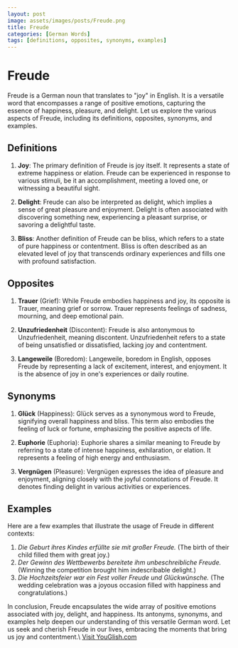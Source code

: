 ```yaml
---
layout: post
image: assets/images/posts/Freude.png
title: Freude
categories: [German Words]
tags: [definitions, opposites, synonyms, examples]
---
```


# Freude

Freude is a German noun that translates to "joy" in English. It is a versatile word that encompasses a range of positive emotions, capturing the essence of happiness, pleasure, and delight. Let us explore the various aspects of Freude, including its definitions, opposites, synonyms, and examples.

## Definitions

1. **Joy**: The primary definition of Freude is joy itself. It represents a state of extreme happiness or elation. Freude can be experienced in response to various stimuli, be it an accomplishment, meeting a loved one, or witnessing a beautiful sight.

2. **Delight**: Freude can also be interpreted as delight, which implies a sense of great pleasure and enjoyment. Delight is often associated with discovering something new, experiencing a pleasant surprise, or savoring a delightful taste.

3. **Bliss**: Another definition of Freude can be bliss, which refers to a state of pure happiness or contentment. Bliss is often described as an elevated level of joy that transcends ordinary experiences and fills one with profound satisfaction.

## Opposites

1. **Trauer** (Grief): While Freude embodies happiness and joy, its opposite is Trauer, meaning grief or sorrow. Trauer represents feelings of sadness, mourning, and deep emotional pain.

2. **Unzufriedenheit** (Discontent): Freude is also antonymous to Unzufriedenheit, meaning discontent. Unzufriedenheit refers to a state of being unsatisfied or dissatisfied, lacking joy and contentment.

3. **Langeweile** (Boredom): Langeweile, boredom in English, opposes Freude by representing a lack of excitement, interest, and enjoyment. It is the absence of joy in one's experiences or daily routine.

## Synonyms

1. **Glück** (Happiness): Glück serves as a synonymous word to Freude, signifying overall happiness and bliss. This term also embodies the feeling of luck or fortune, emphasizing the positive aspects of life.

2. **Euphorie** (Euphoria): Euphorie shares a similar meaning to Freude by referring to a state of intense happiness, exhilaration, or elation. It represents a feeling of high energy and enthusiasm.

3. **Vergnügen** (Pleasure): Vergnügen expresses the idea of pleasure and enjoyment, aligning closely with the joyful connotations of Freude. It denotes finding delight in various activities or experiences.

## Examples

Here are a few examples that illustrate the usage of Freude in different contexts:

1. *Die Geburt ihres Kindes erfüllte sie mit großer Freude.* (The birth of their child filled them with great joy.)
2. *Der Gewinn des Wettbewerbs bereitete ihm unbeschreibliche Freude.* (Winning the competition brought him indescribable delight.)
3. *Die Hochzeitsfeier war ein Fest voller Freude und Glückwünsche.* (The wedding celebration was a joyous occasion filled with happiness and congratulations.)

In conclusion, Freude encapsulates the wide array of positive emotions associated with joy, delight, and happiness. Its antonyms, synonyms, and examples help deepen our understanding of this versatile German word. Let us seek and cherish Freude in our lives, embracing the moments that bring us joy and contentment.\ <a id="yg-widget-0" class="youglish-widget" data-query="Freude" data-lang="german" data-components="8412" data-auto-start="0" data-bkg-color="theme_light" data-title="How%20to%20pronounce%20Freude%20in%20German"  rel="nofollow" href="https://youglish.com">Visit YouGlish.com</a><script async src="https://youglish.com/public/emb/widget.js" charset="utf-8"></script>